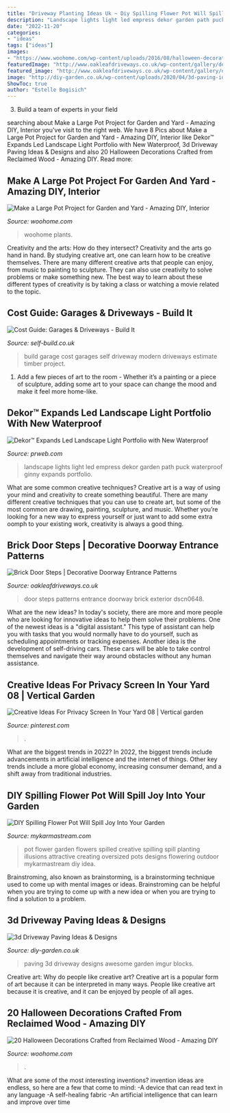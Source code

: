 ```yaml
---
title: "Driveway Planting Ideas Uk ~ Diy Spilling Flower Pot Will Spill Joy Into Your Garden"
description: "Landscape lights light led empress dekor garden path puck waterproof ginny expands portfolio"
date: "2022-11-20"
categories:
- "ideas"
tags: ["ideas"]
images:
- "https://www.woohome.com/wp-content/uploads/2016/08/halloween-decorations-made-out-of-recycled-wood-8.jpg"
featuredImage: "http://www.oakleafdriveways.co.uk/wp-content/gallery/door-steps-and-entrance-patterns/DSCN0648.JPG"
featured_image: "http://www.oakleafdriveways.co.uk/wp-content/gallery/door-steps-and-entrance-patterns/DSCN0648.JPG"
image: "http://diy-garden.co.uk/wp-content/uploads/2020/04/3d-paving-ideas-3.jpg"
ShowToc: true
author: "Estelle Bogisich"
---
```



3. Build a team of experts in your field 

	

		
searching about Make a Large Pot Project for Garden and Yard - Amazing DIY, Interior you've visit to the right web. We have 8 Pics about Make a Large Pot Project for Garden and Yard - Amazing DIY, Interior like Dekor™ Expands Led Landscape Light Portfolio with New Waterproof, 3d Driveway Paving Ideas &amp; Designs and also 20 Halloween Decorations Crafted from Reclaimed Wood - Amazing DIY. Read more:
		
    
## Make A Large Pot Project For Garden And Yard - Amazing DIY, Interior

<img loading=lazy src="https://www.woohome.com/wp-content/uploads/2016/07/giant-pot-for-garden-yard-woohome-4.jpg" onerror="this.onerror=null;this.src='https://tse1.mm.bing.net/th?id=OIP.6pUCQuk3GEbuGCNz6LdLPQHaTw&amp;pid=15.1';" alt="Make a Large Pot Project for Garden and Yard - Amazing DIY, Interior">

_Source: woohome.com_

>woohome plants. 

	

Creativity and the arts: How do they intersect?
Creativity and the arts go hand in hand. By studying creative art, one can learn how to be creative themselves. There are many different creative arts that people can enjoy, from music to painting to sculpture. They can also use creativity to solve problems or make something new. The best way to learn about these different types of creativity is by taking a class or watching a movie related to the topic.

    
## Cost Guide: Garages &amp; Driveways - Build It

<img loading=lazy src="https://www.self-build.co.uk/wp-content/uploads/2014/03/garage-driveway-budget-cost.jpg" onerror="this.onerror=null;this.src='https://tse1.mm.bing.net/th?id=OIP.dtKFfkBCyxB5LvyXcAt0MQHaFM&amp;pid=15.1';" alt="Cost Guide: Garages &amp; Driveways - Build It">

_Source: self-build.co.uk_

>build garage cost garages self driveway modern driveways estimate timber project. 

	

1. Add a few pieces of art to the room - Whether it’s a painting or a piece of sculpture, adding some art to your space can change the mood and make it feel more home-like.

    
## Dekor™ Expands Led Landscape Light Portfolio With New Waterproof

<img loading=lazy src="http://ww1.prweb.com/prfiles/2013/06/06/10810157/empress-landscape-lights.jpg" onerror="this.onerror=null;this.src='https://tse3.mm.bing.net/th?id=OIP.puzfa9Sdk0cf7vNkw6nSCAHaE8&amp;pid=15.1';" alt="Dekor™ Expands Led Landscape Light Portfolio with New Waterproof">

_Source: prweb.com_

>landscape lights light led empress dekor garden path puck waterproof ginny expands portfolio. 

	

What are some common creative techniques?
Creative art is a way of using your mind and creativity to create something beautiful. There are many different creative techniques that you can use to create art, but some of the most common are drawing, painting, sculpture, and music. Whether you’re looking for a new way to express yourself or just want to add some extra oomph to your existing work, creativity is always a good thing.

    
## Brick Door Steps | Decorative Doorway Entrance Patterns

<img loading=lazy src="http://www.oakleafdriveways.co.uk/wp-content/gallery/door-steps-and-entrance-patterns/DSCN0648.JPG" onerror="this.onerror=null;this.src='https://tse2.mm.bing.net/th?id=OIP.nHvybyYFNfhxQU_m7wgPXwHaFj&amp;pid=15.1';" alt="Brick Door Steps | Decorative Doorway Entrance Patterns">

_Source: oakleafdriveways.co.uk_

>door steps patterns entrance doorway brick exterior dscn0648. 

	

What are the new ideas?
In today's society, there are more and more people who are looking for innovative ideas to help them solve their problems. One of the newest ideas is a "digital assistant." This type of assistant can help you with tasks that you would normally have to do yourself, such as scheduling appointments or tracking expenses. Another idea is the development of self-driving cars. These cars will be able to take control themselves and navigate their way around obstacles without any human assistance.

    
## Creative Ideas For Privacy Screen In Your Yard 08 | Vertical Garden

<img loading=lazy src="https://i.pinimg.com/736x/7d/97/fa/7d97fa7b158639f6444624fb2998555d.jpg" onerror="this.onerror=null;this.src='https://tse1.mm.bing.net/th?id=OIP.qTuRPMLFqILEhxmuMtwxcAHaJ4&amp;pid=15.1';" alt="Creative Ideas For Privacy Screen In Your Yard 08 | Vertical garden">

_Source: pinterest.com_

>. 

	

What are the biggest trends in 2022?
In 2022, the biggest trends include advancements in artificial intelligence and the internet of things. Other key trends include a more global economy, increasing consumer demand, and a shift away from traditional industries.

    
## DIY Spilling Flower Pot Will Spill Joy Into Your Garden

<img loading=lazy src="https://mykarmastream.com/wp-content/uploads/2017/05/DSC01050.jpg" onerror="this.onerror=null;this.src='https://tse3.mm.bing.net/th?id=OIP.9XdjC5HPu7bE_p-nqpx8EwHaFj&amp;pid=15.1';" alt="DIY Spilling Flower Pot Will Spill Joy Into Your Garden">

_Source: mykarmastream.com_

>pot flower garden flowers spilled creative spilling spill planting illusions attractive creating oversized pots designs flowering outdoor mykarmastream diy idea. 

	

Brainstroming, also known as brainstorming, is a brainstorming technique used to come up with mental images or ideas. Brainstroming can be helpful when you are trying to come up with a new idea or when you are trying to find a solution to a problem.

    
## 3d Driveway Paving Ideas &amp; Designs

<img loading=lazy src="http://diy-garden.co.uk/wp-content/uploads/2020/04/3d-paving-ideas-3.jpg" onerror="this.onerror=null;this.src='https://tse4.mm.bing.net/th?id=OIP.6nELMiOHDHjdKMMM8b0NywHaJ4&amp;pid=15.1';" alt="3d Driveway Paving Ideas &amp; Designs">

_Source: diy-garden.co.uk_

>paving 3d driveway designs awesome garden imgur blocks. 

	

Creative art: Why do people like creative art?
Creative art is a popular form of art because it can be interpreted in many ways. People like creative art because it is creative, and it can be enjoyed by people of all ages.

    
## 20 Halloween Decorations Crafted From Reclaimed Wood - Amazing DIY

<img loading=lazy src="https://www.woohome.com/wp-content/uploads/2016/08/halloween-decorations-made-out-of-recycled-wood-8.jpg" onerror="this.onerror=null;this.src='https://tse3.mm.bing.net/th?id=OIP.mBqf2AK__ylviS7VQT-EYwHaNK&amp;pid=15.1';" alt="20 Halloween Decorations Crafted from Reclaimed Wood - Amazing DIY">

_Source: woohome.com_

>. 

	

What are some of the most interesting inventions?
invention ideas are endless, so here are a few that come to mind: 
-A device that can read text in any language 
-A self-healing fabric 
-An artificial intelligence that can learn and improve over time


